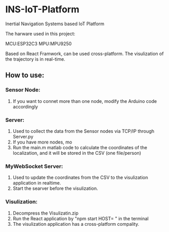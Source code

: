 # INS-IoT-Platform
Inertial Navigation Systems based IoT Platform

The harware used in this project:

MCU:ESP32C3
MPU:MPU9250

Based on React Framwork, can be used cross-platform. The visulization of the trajectory is in real-time.

## How to use:
### Sensor Node:
1. If you want to connet more than one node, modify the Arduino code accordingly

### Server:
1. Used to collect the data from the Sensor nodes via TCP/IP through Server.py
2. If you have more nodes, mo
3. Run the main.m matlab code to calculate the coordinates of the localization, and it will be stored in the CSV (one file/person)

### MyWebSocket Server:
1. Used to update the coordinates from the CSV to the visulization application in realtime.
2. Start the searver before the visulization.

### Visulization:
1. Decompress the Visulizatin.zip
2. Run the React application by "npm start HOST= " in the terminal
3. The visulization application has a cross-platform compality.
